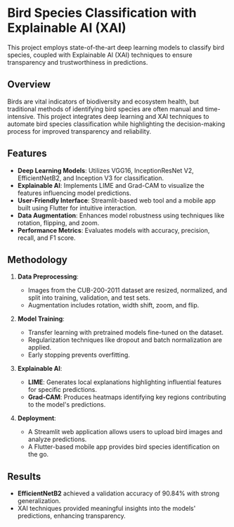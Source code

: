 # Bird Species Classification with Explainable AI (XAI)

This project employs state-of-the-art deep learning models to classify bird species, coupled with Explainable AI (XAI) techniques to ensure transparency and trustworthiness in predictions.

## Overview

Birds are vital indicators of biodiversity and ecosystem health, but traditional methods of identifying bird species are often manual and time-intensive. This project integrates deep learning and XAI techniques to automate bird species classification while highlighting the decision-making process for improved transparency and reliability.

## Features

- **Deep Learning Models**: Utilizes VGG16, InceptionResNet V2, EfficientNetB2, and Inception V3 for classification.
- **Explainable AI**: Implements LIME and Grad-CAM to visualize the features influencing model predictions.
- **User-Friendly Interface**: Streamlit-based web tool and a mobile app built using Flutter for intuitive interaction.
- **Data Augmentation**: Enhances model robustness using techniques like rotation, flipping, and zoom.
- **Performance Metrics**: Evaluates models with accuracy, precision, recall, and F1 score.

## Methodology

1. **Data Preprocessing**: 
   - Images from the CUB-200-2011 dataset are resized, normalized, and split into training, validation, and test sets.
   - Augmentation includes rotation, width shift, zoom, and flip.

2. **Model Training**: 
   - Transfer learning with pretrained models fine-tuned on the dataset.
   - Regularization techniques like dropout and batch normalization are applied.
   - Early stopping prevents overfitting.

3. **Explainable AI**:
   - **LIME**: Generates local explanations highlighting influential features for specific predictions.
   - **Grad-CAM**: Produces heatmaps identifying key regions contributing to the model's predictions.

4. **Deployment**: 
   - A Streamlit web application allows users to upload bird images and analyze predictions.
   - A Flutter-based mobile app provides bird species identification on the go.

## Results

- **EfficientNetB2** achieved a validation accuracy of 90.84% with strong generalization.
- XAI techniques provided meaningful insights into the models' predictions, enhancing transparency.
